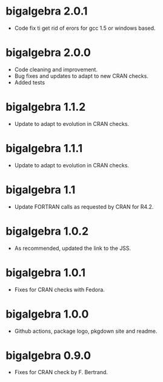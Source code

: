 # bigalgebra 2.0.1

* Code fix ti get rid of erors for gcc 1.5 or windows based.

# bigalgebra 2.0.0

* Code cleaning and improvement. 
* Bug fixes and updates to adapt to new CRAN checks.
* Added tests

# bigalgebra 1.1.2

* Update to adapt to evolution in CRAN checks.

# bigalgebra 1.1.1

* Update to adapt to evolution in CRAN checks.

# bigalgebra 1.1

* Update FORTRAN calls as requested by CRAN for R4.2.

# bigalgebra 1.0.2

* As recommended, updated the link to the JSS.

# bigalgebra 1.0.1

* Fixes for CRAN checks with Fedora.

# bigalgebra 1.0.0

* Github actions, package logo, pkgdown site and readme.

# bigalgebra 0.9.0

* Fixes for CRAN check by F. Bertrand.

